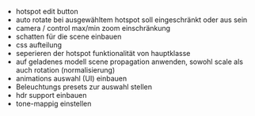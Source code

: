 <!-- - highlighting und mögliche nummerierung der hotspots einbauen -->
<!-- - hinterlegung der hotspot nummerierung ermöglichen -->
- hotspot edit button
- auto rotate bei ausgewähltem hotspot soll eingeschränkt oder aus sein
- camera / control max/min zoom einschränkung
- schatten für die scene einbauen
- css aufteilung
- seperieren der hotspot funktionalität von hauptklasse
- auf geladenes modell scene propagation anwenden, sowohl scale als auch rotation (normalisierung)
- animations auswahl (UI) einbauen
- Beleuchtungs presets zur auswahl stellen 
- hdr support einbauen
- tone-mappig einstellen
<!-- - ausgewählter hotspot darf nicht nochmal ausgewählt werden -->
<!-- - UI mit betätigungs button sobald hotspot erstellt wird -->
<!-- - ease-in-out interpolation bei Kamera Übergang umsetzen -->
<!-- - 'back button' bei ausgewähltem hotspot zur verfügung stellen - camera in ausgangs position -->